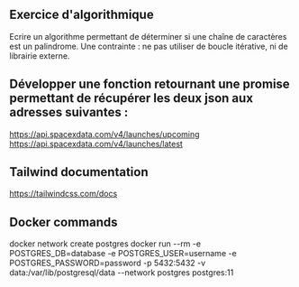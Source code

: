 ## Exercice d'algorithmique
Ecrire un algorithme permettant de déterminer si une chaîne de caractères est un palindrome. Une contrainte : ne pas utiliser de boucle itérative, ni de librairie externe.

## Développer une fonction retournant une promise permettant de récupérer les deux json aux adresses suivantes :
https://api.spacexdata.com/v4/launches/upcoming
https://api.spacexdata.com/v4/launches/latest

## Tailwind documentation 
https://tailwindcss.com/docs

## Docker commands
docker network create postgres
docker run --rm -e POSTGRES_DB=database -e POSTGRES_USER=username -e POSTGRES_PASSWORD=password -p 5432:5432 -v data:/var/lib/postgresql/data --network postgres postgres:11